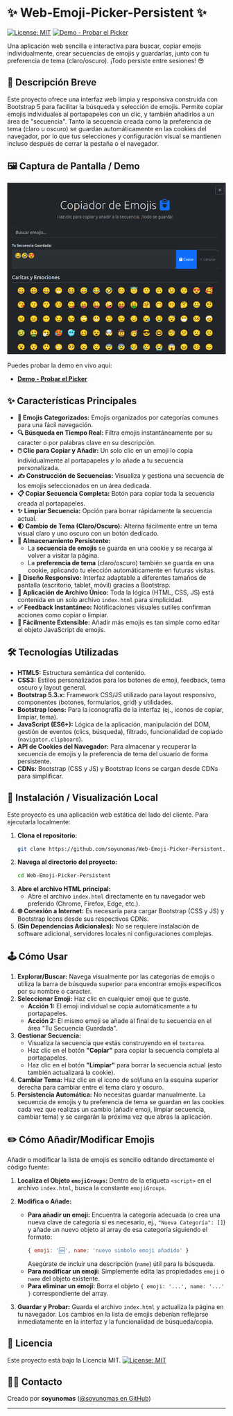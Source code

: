 # ✨ Web-Emoji-Picker-Persistent ✨

[![License: MIT](https://img.shields.io/badge/License-MIT-yellow.svg)](https://opensource.org/licenses/MIT) [![Demo - Probar el Picker](https://img.shields.io/badge/Demo-Probar_el_Picker-brightgreen)](https://soyunomas.github.io/Web-Emoji-Picker-Persistent/)

Una aplicación web sencilla e interactiva para buscar, copiar emojis individualmente, crear secuencias de emojis y guardarlas, junto con tu preferencia de tema (claro/oscuro). ¡Todo persiste entre sesiones! 😎

## 📝 Descripción Breve

Este proyecto ofrece una interfaz web limpia y responsiva construida con Bootstrap 5 para facilitar la búsqueda y selección de emojis. Permite copiar emojis individuales al portapapeles con un clic, y también añadirlos a un área de "secuencia". Tanto la secuencia creada como la preferencia de tema (claro u oscuro) se guardan automáticamente en las cookies del navegador, por lo que tus selecciones y configuración visual se mantienen incluso después de cerrar la pestaña o el navegador.

## 🖼️ Captura de Pantalla / Demo

![Captura de Pantalla del Proyecto](screenshot.png)

Puedes probar la demo en vivo aquí:

*   **[Demo - Probar el Picker](https://soyunomas.github.io/Web-Emoji-Picker-Persistent/)**
  
## ✨ Características Principales

*   **📂 Emojis Categorizados:** Emojis organizados por categorías comunes para una fácil navegación.
*   **🔍 Búsqueda en Tiempo Real:** Filtra emojis instantáneamente por su caracter o por palabras clave en su descripción.
*   **🖱️ Clic para Copiar y Añadir:** Un solo clic en un emoji lo copia individualmente al portapapeles *y* lo añade a tu secuencia personalizada.
*   **✍️ Construcción de Secuencias:** Visualiza y gestiona una secuencia de los emojis seleccionados en un área dedicada.
*   **📋 Copiar Secuencia Completa:** Botón para copiar toda la secuencia creada al portapapeles.
*   **✨ Limpiar Secuencia:** Opción para borrar rápidamente la secuencia actual.
*   **🌓 Cambio de Tema (Claro/Oscuro):** Alterna fácilmente entre un tema visual claro y uno oscuro con un botón dedicado.
*   **🍪 Almacenamiento Persistente:**
    *   La **secuencia de emojis** se guarda en una cookie y se recarga al volver a visitar la página.
    *   La **preferencia de tema** (claro/oscuro) también se guarda en una cookie, aplicando tu elección automáticamente en futuras visitas.
*   **📱 Diseño Responsivo:** Interfaz adaptable a diferentes tamaños de pantalla (escritorio, tablet, móvil) gracias a Bootstrap.
*   **🚀 Aplicación de Archivo Único:** Toda la lógica (HTML, CSS, JS) está contenida en un solo archivo `index.html` para simplicidad.
*   **✅ Feedback Instantáneo:** Notificaciones visuales sutiles confirman acciones como copiar o limpiar.
*   **🧩 Fácilmente Extensible:** Añadir más emojis es tan simple como editar el objeto JavaScript de emojis.

## 🛠️ Tecnologías Utilizadas

*   **HTML5:** Estructura semántica del contenido.
*   **CSS3:** Estilos personalizados para los botones de emoji, feedback, tema oscuro y layout general.
*   **Bootstrap 5.3.x:** Framework CSS/JS utilizado para layout responsivo, componentes (botones, formularios, grid) y utilidades.
*   **Bootstrap Icons:** Para la iconografía de la interfaz (ej., iconos de copiar, limpiar, tema).
*   **JavaScript (ES6+):** Lógica de la aplicación, manipulación del DOM, gestión de eventos (clics, búsqueda), filtrado, funcionalidad de copiado (`navigator.clipboard`).
*   **API de Cookies del Navegador:** Para almacenar y recuperar la secuencia de emojis y la preferencia de tema del usuario de forma persistente.
*   **CDNs:** Bootstrap (CSS y JS) y Bootstrap Icons se cargan desde CDNs para simplificar.

## 🚀 Instalación / Visualización Local

Este proyecto es una aplicación web estática del lado del cliente. Para ejecutarla localmente:

1.  **Clona el repositorio:**
    ```bash
    git clone https://github.com/soyunomas/Web-Emoji-Picker-Persistent.git
    ```
2.  **Navega al directorio del proyecto:**
    ```bash
    cd Web-Emoji-Picker-Persistent
    ```
3.  **Abre el archivo HTML principal:**
    *   Abre el archivo `index.html` directamente en tu navegador web preferido (Chrome, Firefox, Edge, etc.).
4.  **🌐 Conexión a Internet:** Es necesaria para cargar Bootstrap (CSS y JS) y Bootstrap Icons desde sus respectivos CDNs.
5.  **(Sin Dependencias Adicionales):** No se requiere instalación de software adicional, servidores locales ni configuraciones complejas.

## 🕹️ Cómo Usar

1.  **Explorar/Buscar:** Navega visualmente por las categorías de emojis o utiliza la barra de búsqueda superior para encontrar emojis específicos por su nombre o caracter.
2.  **Seleccionar Emoji:** Haz clic en cualquier emoji que te guste.
    *   **Acción 1:** El emoji individual se copia automáticamente a tu portapapeles.
    *   **Acción 2:** El mismo emoji se añade al final de tu secuencia en el área "Tu Secuencia Guardada".
3.  **Gestionar Secuencia:**
    *   Visualiza la secuencia que estás construyendo en el `textarea`.
    *   Haz clic en el botón **"Copiar"** para copiar la secuencia completa al portapapeles.
    *   Haz clic en el botón **"Limpiar"** para borrar la secuencia actual (esto también actualizará la cookie).
4.  **Cambiar Tema:** Haz clic en el icono de sol/luna en la esquina superior derecha para cambiar entre el tema claro y oscuro.
5.  **Persistencia Automática:** No necesitas guardar manualmente. La secuencia de emojis y tu preferencia de tema se guardan en las cookies cada vez que realizas un cambio (añadir emoji, limpiar secuencia, cambiar tema) y se cargarán la próxima vez que abras la aplicación.

## ✏️ Cómo Añadir/Modificar Emojis

Añadir o modificar la lista de emojis es sencillo editando directamente el código fuente:

1.  **Localiza el Objeto `emojiGroups`:** Dentro de la etiqueta `<script>` en el archivo `index.html`, busca la constante `emojiGroups`.
2.  **Modifica o Añade:**
    *   **Para añadir un emoji:** Encuentra la categoría adecuada (o crea una nueva clave de categoría si es necesario, ej., `"Nueva Categoría": []`) y añade un nuevo objeto al array de esa categoría siguiendo el formato:
        ```javascript
        { emoji: '🆕', name: 'nuevo simbolo emoji añadido' }
        ```
        Asegúrate de incluir una descripción (`name`) útil para la búsqueda.
    *   **Para modificar un emoji:** Simplemente edita las propiedades `emoji` o `name` del objeto existente.
    *   **Para eliminar un emoji:** Borra el objeto `{ emoji: '...', name: '...' }` correspondiente del array.

3.  **Guardar y Probar:** Guarda el archivo `index.html` y actualiza la página en tu navegador. Los cambios en la lista de emojis deberían reflejarse inmediatamente en la interfaz y la funcionalidad de búsqueda/copia.

## 📄 Licencia

Este proyecto está bajo la Licencia MIT.
[![License: MIT](https://img.shields.io/badge/License-MIT-yellow.svg)](https://opensource.org/licenses/MIT)

## 🧑‍💻 Contacto

Creado por **soyunomas** ([@soyunomas en GitHub](https://github.com/soyunomas))

---
